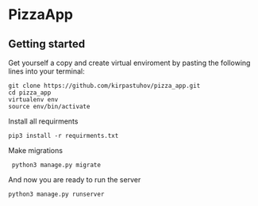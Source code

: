 PizzaApp
===


## Getting started
Get yourself a copy and create virtual enviroment by pasting the following lines into your terminal:

``` 
git clone https://github.com/kirpastuhov/pizza_app.git
cd pizza_app
virtualenv env
source env/bin/activate
```

Install all requirments

```
pip3 install -r requirments.txt
```
Make migrations
```
 python3 manage.py migrate
```
And now you are ready to run the server

```
python3 manage.py runserver
```